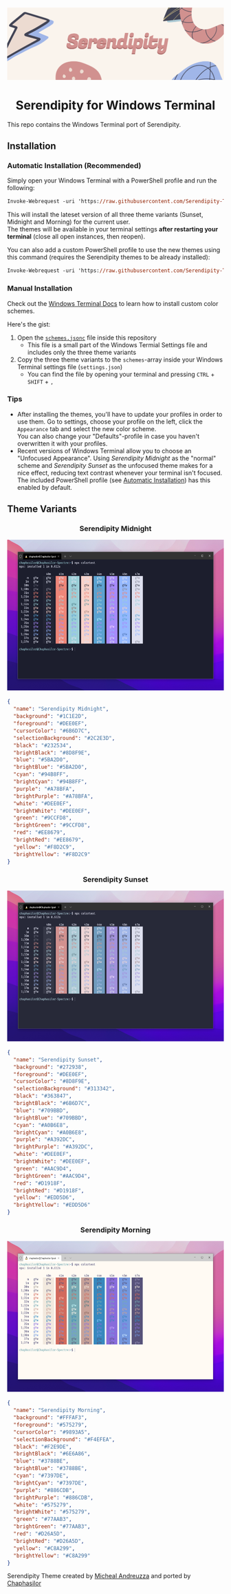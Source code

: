 ![Midnight](https://raw.githubusercontent.com/Serendipity-Theme/assets/main/githubHeader.png)

<h1 align="center">Serendipity for Windows Terminal</h1>

This repo contains the Windows Terminal port of Serendipity.

## Installation

### Automatic Installation (Recommended)

Simply open your Windows Terminal with a PowerShell profile and run the following:

```ps
Invoke-Webrequest -uri 'https://raw.githubusercontent.com/Serendipity-Theme/windows-terminal/main/schemes.jsonc' -OutFile ( New-Item -Path "$($env:LOCALAPPDATA)\Microsoft\Windows Terminal\Fragments\Serendipity\schemes.json" -Force )
```

This will install the lateset version of all three theme variants (Sunset, Midnight and Morning) for the current user.  
The themes will be available in your terminal settings **after restarting your terminal** (close all open instances, then reopen).

You can also add a custom PowerShell profile to use the new themes using this command (requires the Serendipity themes to be already installed):

```ps
Invoke-Webrequest -uri 'https://raw.githubusercontent.com/Serendipity-Theme/windows-terminal/main/profiles.jsonc' -OutFile ( New-Item -Path "$($env:LOCALAPPDATA)\Microsoft\Windows Terminal\Fragments\Serendipity\profiles.json" -Force ) ; Invoke-Webrequest -uri 'https://raw.githubusercontent.com/Serendipity-Theme/windows-terminal/main/serendipity_logo_32px.png' -OutFile ( New-Item -Path "$($env:LOCALAPPDATA)\Microsoft\Windows Terminal\Fragments\Serendipity\serendipity_logo_32px.png" -Force ) ; Invoke-Webrequest -uri 'https://raw.githubusercontent.com/Serendipity-Theme/windows-terminal/main/serendipity_logo_256px.png' -OutFile ( New-Item -Path "$($env:LOCALAPPDATA)\Microsoft\Windows Terminal\Fragments\Serendipity\serendipity_logo_256px.png" -Force )
```

### Manual Installation

Check out the [Windows Terminal Docs](https://docs.microsoft.com/en-us/windows/terminal/custom-terminal-gallery/custom-schemes) to learn how to install custom color schemes.

Here's the gist:

1. Open the [`schemes.jsonc`](https://github.com/Serendipity-Theme/windows-terminal/blob/master/schemes.jsonc) file inside this repository
   - This file is a small part of the Windows Termial Settings file and includes only the three theme variants
2. Copy the three theme variants to the `schemes`-array inside your Windows Terminal settings file (`settings.json`)
   - You can find the file by opening your terminal and pressing `CTRL` + `SHIFT` + `,`

### Tips

- After installing the themes, you'll have to update your profiles in order to use them. Go to settings, choose your profile on the left, click the `Appearance` tab and select the new color scheme.  
  You can also change your "Defaults"-profile in case you haven't overwritten it with your profiles.
- Recent versions of Windows Terminal allow you to choose an "Unfocused Appearance". Using *Serendipity Midnight* as the "normal" scheme and *Serendipity Sunset* as the unfocused theme makes for a nice effect, reducing text contrast whenever your terminal isn't focused.  
  The included PowerShell profile (see [Automatic Installation](#automatic-installation-recommended)) has this enabled by default.

## Theme Variants

<h3 align="center">Serendipity Midnight</h3>

<p align="center">
  <img alt="Serendipity Midnight for Windows Terminal" src="./serendipity-midnight_windows-terminal.png" height="350" />
</p>

```json
{
  "name": "Serendipity Midnight",
  "background": "#1C1E2D",
  "foreground": "#DEE0EF",
  "cursorColor": "#6B6D7C",
  "selectionBackground": "#2C2E3D",
  "black": "#232534",
  "brightBlack": "#8D8F9E",
  "blue": "#5BA2D0",
  "brightBlue": "#5BA2D0",
  "cyan": "#94B8FF",
  "brightCyan": "#94B8FF",
  "purple": "#A78BFA",
  "brightPurple": "#A78BFA",
  "white": "#DEE0EF",
  "brightWhite": "#DEE0EF",
  "green": "#9CCFD8",
  "brightGreen": "#9CCFD8",
  "red": "#EE8679",
  "brightRed": "#EE8679",
  "yellow": "#F8D2C9",
  "brightYellow": "#F8D2C9"
}
```

<h3 align="center">Serendipity Sunset</h3>

<p align="center">
  <img alt="Serendipity Sunset for Windows Terminal" src="./serendipity-sunset_windows-terminal.png" height="350" />
</p>

```json
{
  "name": "Serendipity Sunset",
  "background": "#272938",
  "foreground": "#DEE0EF",
  "cursorColor": "#8D8F9E",
  "selectionBackground": "#313342",
  "black": "#363847",
  "brightBlack": "#6B6D7C",
  "blue": "#709BBD",
  "brightBlue": "#709BBD",
  "cyan": "#A0B6E8",
  "brightCyan": "#A0B6E8",
  "purple": "#A392DC",
  "brightPurple": "#A392DC",
  "white": "#DEE0EF",
  "brightWhite": "#DEE0EF",
  "green": "#AAC9D4",
  "brightGreen": "#AAC9D4",
  "red": "#D1918F",
  "brightRed": "#D1918F",
  "yellow": "#EDD5D6",
  "brightYellow": "#EDD5D6"
}
```


<h3 align="center">Serendipity Morning</h3>

<p align="center">
  <img alt="Serendipity Morning for Windows Terminal" src="./serendipity-morning_windows-terminal.png" height="350" />
</p>

```json
{
  "name": "Serendipity Morning",
  "background": "#FFFAF3",
  "foreground": "#575279",
  "cursorColor": "#9893A5",
  "selectionBackground": "#F4EFEA",
  "black": "#F2E9DE",
  "brightBlack": "#6E6A86",
  "blue": "#3788BE",
  "brightBlue": "#3788BE",
  "cyan": "#7397DE",
  "brightCyan": "#7397DE",
  "purple": "#886CDB",
  "brightPurple": "#886CDB",
  "white": "#575279",
  "brightWhite": "#575279",
  "green": "#77AAB3",
  "brightGreen": "#77AAB3",
  "red": "#D26A5D",
  "brightRed": "#D26A5D",
  "yellow": "#C8A299",
  "brightYellow": "#C8A299"
}
```

Serendipity Theme created by [Micheal Andreuzza](https://github.com/michael-andreuzza) and ported by [Chaphasilor](https://github.com/Chaphasilor)
